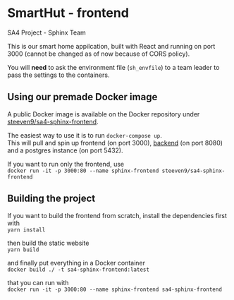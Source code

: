 # SmartHut - frontend
SA4 Project - Sphinx Team

This is our smart home appilcation, built with React and running on port 3000 (cannot be changed as of now because of CORS policy).

You will **need** to ask the environment file (`sh_envfile`) to a team leader to pass the settings to the containers.


## Using our premade Docker image
A public Docker image is available on the Docker repository under 
[steeven9/sa4-sphinx-frontend](https://hub.docker.com/repository/docker/steeven9/sa4-sphinx-frontend).

The easiest way to use it is to run `docker-compose up`.\
This will pull and spin up frontend (on port 3000), [backend](https://lab.si.usi.ch/sa4-2020/sphinx/backend) (on port 8080)
and a postgres instance (on port 5432).

If you want to run only the frontend, use\
`docker run -it -p 3000:80 --name sphinx-frontend steeven9/sa4-sphinx-frontend`


## Building the project
If you want to build the frontend from scratch, install the dependencies first with\
`yarn install`

then build the static website\
`yarn build`

and finally put everything in a Docker container\
`docker build ./ -t sa4-sphinx-frontend:latest`

that you can run with\
`docker run -it -p 3000:80 --name sphinx-frontend sa4-sphinx-frontend`
